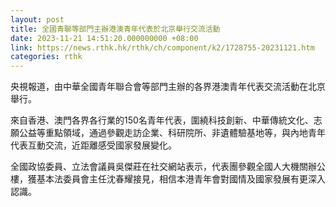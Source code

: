 ```yaml
---
layout: post
title: 全國青聯等部門主辦港澳青年代表於北京舉行交流活動
date: 2023-11-21 14:51:20.000000000 +08:00
link: https://news.rthk.hk/rthk/ch/component/k2/1728755-20231121.htm
categories: rthk
---
```


央視報道，由中華全國青年聯合會等部門主辦的各界港澳青年代表交流活動在北京舉行。

來自香港、澳門各界各行業的150名青年代表，圍繞科技創新、中華傳統文化、志願公益等重點領域，通過參觀走訪企業、科研院所、非遺體驗基地等，與內地青年代表互動交流，近距離感受國家發展變化。

全國政協委員、立法會議員吳傑莊在社交網站表示，代表團參觀全國人大機關辦公樓，獲基本法委員會主任沈春耀接見，相信本港青年會對國情及國家發展有更深入認識。
